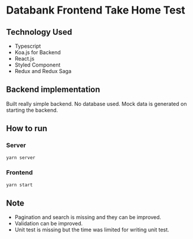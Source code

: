 # Databank Frontend Take Home Test

## Technology Used
* Typescript
* Koa.js for Backend
* React.js
* Styled Component
* Redux and Redux Saga
  
## Backend implementation
Built really simple backend. No database used. Mock data is generated on starting the backend.

## How to run

### Server

```sh
yarn server
```

### Frontend

```sh
yarn start
```

## Note
* Pagination and search is missing and they can be improved.
* Validation can be improved.
* Unit test is missing but the time was limited for writing unit test.
